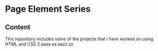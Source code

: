 # Page Element Series
## Content
This repository includes some of the projects that i have worked on using HTML and CSS
2
aaaa
aa
aazz
zz
